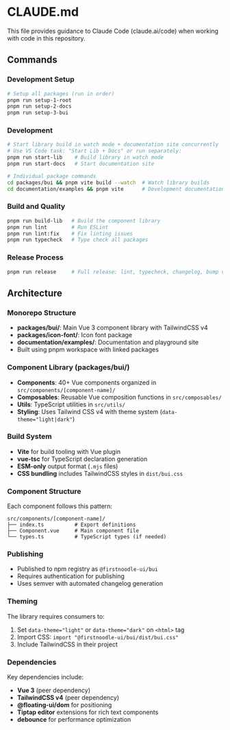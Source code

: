 # CLAUDE.md

This file provides guidance to Claude Code (claude.ai/code) when working with code in this repository.

## Commands

### Development Setup
```bash
# Setup all packages (run in order)
pnpm run setup-1-root
pnpm run setup-2-docs
pnpm run setup-3-bui
```

### Development
```bash
# Start library build in watch mode + documentation site concurrently
# Use VS Code task: "Start Lib + Docs" or run separately:
pnpm run start-lib    # Build library in watch mode
pnpm run start-docs   # Start documentation site

# Individual package commands
cd packages/bui && pnpm vite build --watch  # Watch library builds
cd documentation/examples && pnpm vite      # Development documentation site
```

### Build and Quality
```bash
pnpm run build-lib   # Build the component library
pnpm run lint        # Run ESLint
pnpm run lint:fix    # Fix linting issues
pnpm run typecheck   # Type check all packages
```

### Release Process
```bash
pnpm run release     # Full release: lint, typecheck, changelog, bump version, publish
```

## Architecture

### Monorepo Structure
- **packages/bui/**: Main Vue 3 component library with TailwindCSS v4
- **packages/icon-font/**: Icon font package
- **documentation/examples/**: Documentation and playground site
- Built using pnpm workspace with linked packages

### Component Library (packages/bui/)
- **Components**: 40+ Vue components organized in `src/components/[component-name]/`
- **Composables**: Reusable Vue composition functions in `src/composables/`
- **Utils**: TypeScript utilities in `src/utils/`
- **Styling**: Uses Tailwind CSS v4 with theme system (`data-theme="light|dark"`)

### Build System
- **Vite** for build tooling with Vue plugin
- **vue-tsc** for TypeScript declaration generation
- **ESM-only** output format (`.mjs` files)
- **CSS bundling** includes TailwindCSS styles in `dist/bui.css`

### Component Structure
Each component follows this pattern:
```
src/components/[component-name]/
├── index.ts          # Export definitions
├── Component.vue     # Main component file
└── types.ts          # TypeScript types (if needed)
```

### Publishing
- Published to npm registry as `@firstnoodle-ui/bui`
- Requires authentication for publishing
- Uses semver with automated changelog generation

### Theming
The library requires consumers to:
1. Set `data-theme="light"` or `data-theme="dark"` on `<html>` tag
2. Import CSS: `import "@firstnoodle-ui/bui/dist/bui.css"`
3. Include TailwindCSS in their project

### Dependencies
Key dependencies include:
- **Vue 3** (peer dependency)
- **TailwindCSS v4** (peer dependency)
- **@floating-ui/dom** for positioning
- **Tiptap editor** extensions for rich text components
- **debounce** for performance optimization
